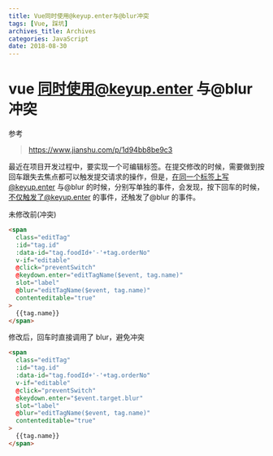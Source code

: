 ```yaml
---
title: Vue同时使用@keyup.enter与@blur冲突
tags: [Vue, 踩坑]
archives_title: Archives
categories: JavaScript
date: 2018-08-30
---
```


# vue 同时使用@keyup.enter 与@blur 冲突

参考

> https://www.jianshu.com/p/1d94bb8be9c3

最近在项目开发过程中，要实现一个可编辑标签。在提交修改的时候，需要做到按回车跟失去焦点都可以触发提交请求的操作，但是，在同一个标签上写@keyup.enter 与@blur 的时候，分别写单独的事件，会发现，按下回车的时候，不仅触发了@keyup.enter 的事件，还触发了@blur 的事件。

未修改前(冲突)

```html
<span
  class="editTag"
  :id="tag.id"
  :data-id="tag.foodId+'-'+tag.orderNo"
  v-if="editable"
  @click="preventSwitch"
  @keydown.enter="editTagName($event, tag.name)"
  slot="label"
  @blur="editTagName($event, tag.name)"
  contenteditable="true"
>
  {{tag.name}}
</span>
```

修改后，回车时直接调用了 blur，避免冲突

```html
<span
  class="editTag"
  :id="tag.id"
  :data-id="tag.foodId+'-'+tag.orderNo"
  v-if="editable"
  @click="preventSwitch"
  @keydown.enter="$event.target.blur"
  slot="label"
  @blur="editTagName($event, tag.name)"
  contenteditable="true"
>
  {{tag.name}}
</span>
```
